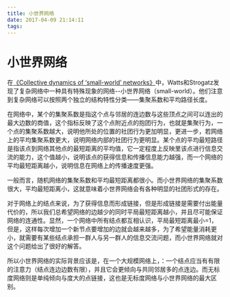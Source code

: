```yaml
---
title: 小世界网络
date: 2017-04-09 21:14:11
tags:
---
```


# 小世界网络

在[《Collective dynamics of ‘small-world’ networks》](http://www.nature.com/nature/journal/v393/n6684/full/393440a0.html)中，Watts和Strogatz发现了复杂网络中一种具有特殊现象的网络--小世界网络（small-world）。他们注意到复杂网络可以按照两个独立的结构特性分类——集聚系数和平均路径长度。

在网络中，某个的集聚系数是指这个点与邻居的连边数与这些顶点之间可以连出的最大边数的商值，这个指标反映了这个点附近点的抱团行为，也就是集聚行为，一个点的集聚系数越大，说明他所处的位置的社团行为更加明显，更进一步，若网络上的平均集聚系数更大，说明网络内部的社团行为更明显。某个点的平均最短路径是指该点到网络其他点的最短距离的平均值，它一定程度上反映里该点进行信息交流的能力，这个值越小，说明该点的获得信息和传播信息能力越强，而一个网络的平均最短距离越小，说明信息在网络上的传播速度更强。

一般而言，随机网络的集聚系数和平均最短距离都很小。而小世界网络的集聚系数很大，平均最短距离小，这就意味着小世界网络会有各种明显的社团形式的存在。

对于网络上的结点来说，为了获得信息而形成链接，但是形成链接是需要付出能量代价的，所以我们总希望网络的边越少的同时平局最短距离越小，并且尽可能保证网络的连通性。显然，一个网络中所有结点都互相认识，平局最短距离最小=1，但是，这样每次增加一个新节点要增加的边就会越来越多，为了希望能量消耗更小，就需要有某些结点承担一群人与另一群人的信息交流问题，而小世界网络就对这个问题给出了很好的解答。

所以小世界网络的实际背景应该是，在一个大规模网络上，：一个结点应当有有限的注意力（结点连边边数有限），并且它会更倾向与共同邻居多的点连边。而无标度网络则是单纯倾向与度大的点链接，这也是无标度网络与小世界网络的最大区别。

